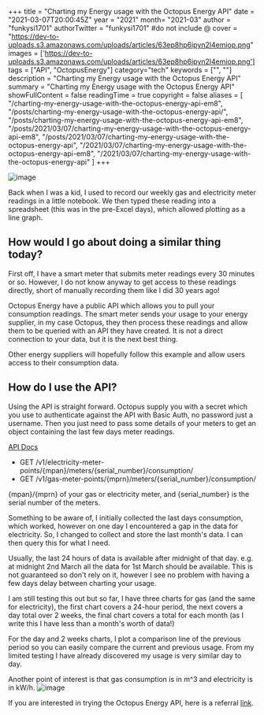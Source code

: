 +++
title = "Charting my Energy usage with the Octopus Energy API"
date = "2021-03-07T20:00:45Z"
year = "2021"
month= "2021-03"
author = "funkysi1701"
authorTwitter = "funkysi1701" #do not include @
cover = "https://dev-to-uploads.s3.amazonaws.com/uploads/articles/63ep8hp6ipyn2l4emiop.png"
images = ['https://dev-to-uploads.s3.amazonaws.com/uploads/articles/63ep8hp6ipyn2l4emiop.png']
tags = ["API", "OctopusEnergy"]
category="tech"
keywords = ["", ""]
description = "Charting my Energy usage with the Octopus Energy API"
summary = "Charting my Energy usage with the Octopus Energy API"
showFullContent = false
readingTime = true
copyright = false
aliases = [
    "/charting-my-energy-usage-with-the-octopus-energy-api-em8",
    "/posts/charting-my-energy-usage-with-the-octopus-energy-api/",
    "/posts/charting-my-energy-usage-with-the-octopus-energy-api-em8",
    "/posts/2021/03/07/charting-my-energy-usage-with-the-octopus-energy-api-em8",
    "/posts/2021/03/07/charting-my-energy-usage-with-the-octopus-energy-api",
    "/2021/03/07/charting-my-energy-usage-with-the-octopus-energy-api-em8",
    "/2021/03/07/charting-my-energy-usage-with-the-octopus-energy-api"
]
+++

![image](https://dev-to-uploads.s3.amazonaws.com/uploads/articles/63ep8hp6ipyn2l4emiop.png)
 
Back when I was a kid, I used to record our weekly gas and electricity meter readings in a little notebook. We then typed these reading into a spreadsheet (this was in the pre-Excel days), which allowed plotting as a line graph.

## How would I go about doing a similar thing today? 

First off, I have a smart meter that submits meter readings every 30 minutes or so. However, I do not know anyway to get access to these readings directly, short of manually recording them like I did 30 years ago!

Octopus Energy have a public API which allows you to pull your consumption readings. The smart meter sends your usage to your energy supplier, in my case Octopus, they then process these readings and allow them to be queried with an API they have created. It is not a direct connection to your data, but it is the next best thing.

Other energy suppliers will hopefully follow this example and allow users access to their consumption data.

## How do I use the API?

Using the API is straight forward. Octopus supply you with a secret which you use to authenticate against the API with Basic Auth, no password just a username. Then you just need to pass some details of your meters to get an object containing the last few days meter readings. 

[API Docs](https://developer.octopus.energy/docs/api/)

* GET /v1/electricity-meter-points/{mpan}/meters/{serial_number}/consumption/
* GET /v1/gas-meter-points/{mprn}/meters/{serial_number}/consumption/

{mpan}/{mprn} of your gas or electricity meter, and {serial_number} is the serial number of the meters.

Something to be aware of, I initially collected the last days consumption, which worked, however on one day I encountered a gap in the data for electricity. So, I changed to collect and store the last month's data. I can then query this for what I need. 

Usually, the last 24 hours of data is available after midnight of that day. e.g. at midnight 2nd March all the data for 1st March should be available. This is not guaranteed so don't rely on it, however I see no problem with having a few days delay between charting your usage.

I am still testing this out but so far, I have three charts for gas (and the same for electricity), the first chart covers a 24-hour period, the next covers a day total over 2 weeks, the final chart covers a total for each month (as I write this I have less than a month's worth of data!)

For the day and 2 weeks charts, I plot a comparison line of the previous period so you can easily compare the current and previous usage. From my limited testing I have already discovered my usage is very similar day to day. 

Another point of interest is that gas consumption is in m^3 and electricity is in kW/h.
![image](https://dev-to-uploads.s3.amazonaws.com/uploads/articles/r5d35ceh0q5zgc15vos8.png)

If you are interested in trying the Octopus Energy API, here is a referral [link](https://share.octopus.energy/amber-eel-810).
